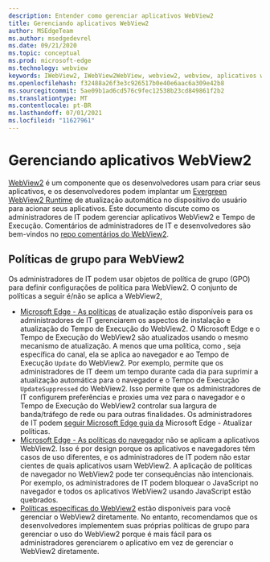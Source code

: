 ```yaml
---
description: Entender como gerenciar aplicativos WebView2
title: Gerenciando aplicativos WebView2
author: MSEdgeTeam
ms.author: msedgedevrel
ms.date: 09/21/2020
ms.topic: conceptual
ms.prod: microsoft-edge
ms.technology: webview
keywords: IWebView2, IWebView2WebView, webview2, webview, aplicativos win32, win32, edge, ICoreWebView2, ICoreWebView2Host, controle de navegador, html de borda, empresa, política de grupo, capacidade de gerenciamento
ms.openlocfilehash: f32488a26f3e3c926517b0e40e6aac6a309e42b8
ms.sourcegitcommit: 5ae09b1ad6cd576c9fec12538b23cd849861f2b2
ms.translationtype: MT
ms.contentlocale: pt-BR
ms.lasthandoff: 07/01/2021
ms.locfileid: "11627961"
---
```

# <a name="managing-webview2-applications"></a>Gerenciando aplicativos WebView2  

[WebView2][WebView2Landing] é um componente que os desenvolvedores usam para criar seus aplicativos, e os desenvolvedores podem implantar um [Evergreen WebView2 Runtime][Webview2ConceptsDistributionUnderstandRuntimeInstallerPreview] de atualização automática no dispositivo do usuário para acionar seus aplicativos.  Este documento discute como os administradores de IT podem gerenciar aplicativos WebView2 e Tempo de Execução.  Comentários de administradores de IT e desenvolvedores são bem-vindos no [repo comentários do WebView2][GithubMicrosoftedgeWebviewfeddback].  

## <a name="group-policies-for-webview2"></a>Políticas de grupo para WebView2  

Os administradores de IT podem usar objetos de política de grupo \(GPO\) para definir configurações de política para WebView2.  O conjunto de políticas a seguir é/não se aplica a WebView2,  

*   [Microsoft Edge - As políticas][EdgeUpdatePolicies] de atualização estão disponíveis para os administradores de IT gerenciarem os aspectos de instalação e atualização do Tempo de Execução do WebView2.  O Microsoft Edge e o Tempo de Execução do WebView2 são atualizados usando o mesmo mecanismo de atualização.  A menos que uma política, como , seja específica do canal, ela se aplica ao navegador e ao Tempo de Execução `Update` do WebView2.  Por exemplo, permite que os administradores de IT deem um tempo durante cada dia para suprimir a atualização automática para o navegador e o Tempo de Execução `UpdateSuppressed` do WebView2.  Isso permite que os administradores de IT configurem preferências e proxies uma vez para o navegador e o Tempo de Execução do WebView2 controlar sua largura de banda/tráfego de rede ou para outras finalidades.  Os administradores de IT podem [seguir Microsoft Edge guia da][ConfigureMicrosoftEdge] Microsoft Edge - Atualizar políticas.  
*   [Microsoft Edge - As políticas do navegador][EdgeBrowserPolicies] não se aplicam a aplicativos WebView2.  Isso é por design porque os aplicativos e navegadores têm casos de uso diferentes, e os administradores de IT podem não estar cientes de quais aplicativos usam WebView2.  A aplicação de políticas de navegador no WebView2 pode ter consequências não intencionais.  Por exemplo, os administradores de IT podem bloquear o JavaScript no navegador e todos os aplicativos WebView2 usando JavaScript estão quebrados.  
*   [Políticas específicas do WebView2][WebView2Policies] estão disponíveis para você gerenciar o WebView2 diretamente.  No entanto, recomendamos que os desenvolvedores implementem suas próprias políticas de grupo para gerenciar o uso do WebView2 porque é mais fácil para os administradores gerenciarem o aplicativo em vez de gerenciar o WebView2 diretamente.  

<!-- Links -->  

[Webview2ConceptsDistributionUnderstandRuntimeInstallerPreview]: ./distribution.md#understanding-the-webview2-runtime "Entenda o WebView2 Runtime e o instalador (Visualização) - Distribuição de aplicativos usando o webView2 | Microsoft Docs"  

[WebView2Landing]: ../index.md "Introdução ao Microsoft Edge WebView2 (Visualização) | Microsoft Docs"  

[EdgeUpdatePolicies]: /deployedge/microsoft-edge-update-policies "Microsoft Edge - Atualizar políticas | Microsoft Docs"  
[EdgeBrowserPolicies]: /deployedge/microsoft-edge-policies "Microsoft Edge - Políticas de navegador | Microsoft Docs"  
[ConfigureMicrosoftEdge]: /deployedge/configure-microsoft-edge "Configurar Microsoft Edge configurações de política no Windows | Microsoft Docs"  
[WebView2Policies]: /deployedge/microsoft-edge-webview-policies "Microsoft Edge Documentação de Política do WebView2 | Microsoft Docs" 

[GithubMicrosoftedgeWebviewfeddback]: https://github.com/MicrosoftEdge/WebViewFeedback "Comentários do WebView - MicrosoftEdge/WebViewFeedback | GitHub"  
